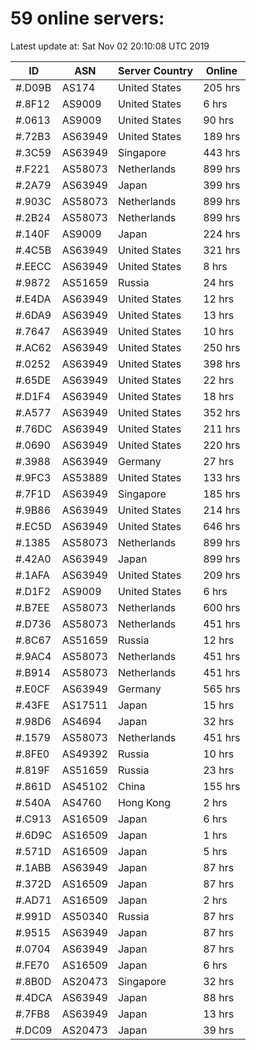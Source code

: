 # 59 online servers:

Latest update at: Sat Nov 02 20:10:08 UTC 2019

| ID | ASN | Server Country | Online |
| -- | --- | -------------- | ------ |
| #.D09B | AS174 | United States | 205 hrs |
| #.8F12 | AS9009 | United States | 6 hrs |
| #.0613 | AS9009 | United States | 90 hrs |
| #.72B3 | AS63949 | United States | 189 hrs |
| #.3C59 | AS63949 | Singapore | 443 hrs |
| #.F221 | AS58073 | Netherlands | 899 hrs |
| #.2A79 | AS63949 | Japan | 399 hrs |
| #.903C | AS58073 | Netherlands | 899 hrs |
| #.2B24 | AS58073 | Netherlands | 899 hrs |
| #.140F | AS9009 | Japan | 224 hrs |
| #.4C5B | AS63949 | United States | 321 hrs |
| #.EECC | AS63949 | United States | 8 hrs |
| #.9872 | AS51659 | Russia | 24 hrs |
| #.E4DA | AS63949 | United States | 12 hrs |
| #.6DA9 | AS63949 | United States | 13 hrs |
| #.7647 | AS63949 | United States | 10 hrs |
| #.AC62 | AS63949 | United States | 250 hrs |
| #.0252 | AS63949 | United States | 398 hrs |
| #.65DE | AS63949 | United States | 22 hrs |
| #.D1F4 | AS63949 | United States | 18 hrs |
| #.A577 | AS63949 | United States | 352 hrs |
| #.76DC | AS63949 | United States | 211 hrs |
| #.0690 | AS63949 | United States | 220 hrs |
| #.3988 | AS63949 | Germany | 27 hrs |
| #.9FC3 | AS53889 | United States | 133 hrs |
| #.7F1D | AS63949 | Singapore | 185 hrs |
| #.9B86 | AS63949 | United States | 214 hrs |
| #.EC5D | AS63949 | United States | 646 hrs |
| #.1385 | AS58073 | Netherlands | 899 hrs |
| #.42A0 | AS63949 | Japan | 899 hrs |
| #.1AFA | AS63949 | United States | 209 hrs |
| #.D1F2 | AS9009 | United States | 6 hrs |
| #.B7EE | AS58073 | Netherlands | 600 hrs |
| #.D736 | AS58073 | Netherlands | 451 hrs |
| #.8C67 | AS51659 | Russia | 12 hrs |
| #.9AC4 | AS58073 | Netherlands | 451 hrs |
| #.B914 | AS58073 | Netherlands | 451 hrs |
| #.E0CF | AS63949 | Germany | 565 hrs |
| #.43FE | AS17511 | Japan | 15 hrs |
| #.98D6 | AS4694 | Japan | 32 hrs |
| #.1579 | AS58073 | Netherlands | 451 hrs |
| #.8FE0 | AS49392 | Russia | 10 hrs |
| #.819F | AS51659 | Russia | 23 hrs |
| #.861D | AS45102 | China | 155 hrs |
| #.540A | AS4760 | Hong Kong | 2 hrs |
| #.C913 | AS16509 | Japan | 6 hrs |
| #.6D9C | AS16509 | Japan | 1 hrs |
| #.571D | AS16509 | Japan | 5 hrs |
| #.1ABB | AS63949 | Japan | 87 hrs |
| #.372D | AS16509 | Japan | 87 hrs |
| #.AD71 | AS16509 | Japan | 2 hrs |
| #.991D | AS50340 | Russia | 87 hrs |
| #.9515 | AS63949 | Japan | 87 hrs |
| #.0704 | AS63949 | Japan | 87 hrs |
| #.FE70 | AS16509 | Japan | 6 hrs |
| #.8B0D | AS20473 | Singapore | 32 hrs |
| #.4DCA | AS63949 | Japan | 88 hrs |
| #.7FB8 | AS63949 | Japan | 13 hrs |
| #.DC09 | AS20473 | Japan | 39 hrs |

